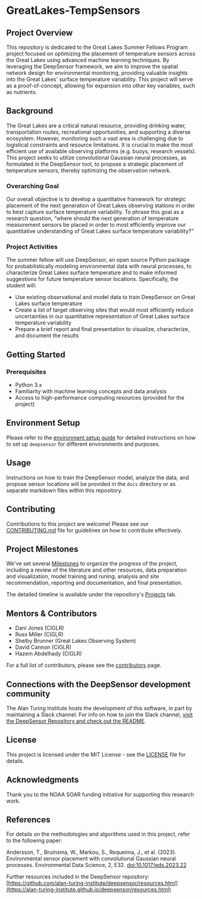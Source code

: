 # GreatLakes-TempSensors

## Project Overview
This repository is dedicated to the Great Lakes Summer Fellows Program project focused on optimizing the placement of temperature sensors across the Great Lakes using advanced machine learning techniques. By leveraging the DeepSensor framework, we aim to improve the spatial network design for environmental monitoring, providing valuable insights into the Great Lakes' surface temperature variability. This project will serve as a proof-of-concept, allowing for expansion into other key variables, such as nutrients.

## Background
The Great Lakes are a critical natural resource, providing drinking water, transportation routes, recreational opportunities, and supporting a diverse ecosystem. However, monitoring such a vast area is challenging due to logistical constraints and resource limitations. It is crucial to make the most efficient use of available observing platforms (e.g. buoys, research vessels). This project seeks to utilize convolutional Gaussian neural processes, as formulated in the DeepSensor tool, to propose a strategic placement of temperature sensors, thereby optimizing the observation network.

### Overarching Goal
Our overall objective is to develop a quantitative framework for strategic placement of the next generation of Great Lakes observing stations in order to best capture surface temperature variability. To phrase this goal as a research question, “where should the next generation of temperature measurement sensors be placed in order to most efficiently improve our quantitative understanding of Great Lakes surface temperature variability?”

### Project Activities
The summer fellow will use DeepSensor, an open source Python package for probabilistically modeling environmental data with neural processes, to characterize Great Lakes surface temperature and to make informed suggestions for future temperature sensor locations. Specifically, the student will:

- Use existing observational and model data to train DeepSensor on Great Lakes surface temperature
- Create a list of target observing sites that would most efficiently reduce uncertainties in our quantitative representation of Great Lakes surface temperature variability
- Prepare a brief report and final presentation to visualize, characterize, and document the results

## Getting Started
### Prerequisites
- Python 3.x
- Familiarity with machine learning concepts and data analysis
- Access to high-performance computing resources (provided for the project)

## Environment Setup 

Please refer to the [environment setup guide](ENVIRONMENT_SETUP.md) for detailed instructions on how to set up `deepsensor` for different environments and purposes.

## Usage
Instructions on how to train the DeepSensor model, analyze the data, and propose sensor locations will be provided in the `docs` directory or as separate markdown files within this repository.

## Contributing
Contributions to this project are welcome! Please see our [CONTRIBUTING.md](CONTRIBUTING.md) file for guidelines on how to contribute effectively.

## Project Milestones
We've set several [Milestones](https://github.com/CIGLR-ai-lab/GreatLakes-TempSensors/milestones) to organize the progress of the project, including a review of the literature and other resources, data preparation and visualization, model training and runing, analysis and site recommendation, reporting and documentation, and final presentation.

The detailed timeline is available under the repository's [Projects](https://github.com/CIGLR-ai-lab/GreatLakes-TempSensors/projects) tab.

## Mentors & Contributors
- Dani Jones (CIGLR)
- Russ Miller (CIGLR)
- Shelby Brunner (Great Lakes Observing System)
- David Cannon (CIGLR)
- Hazem Abdelhady (CIGLR)

For a full list of contributors, please see the [contributors](https://github.com/CIGLR-ai-lab/GreatLakes-TempSensors/graphs/contributors) page.

## Connections with the DeepSensor development community
The Alan Turing Institute hosts the development of this software, in part by maintaining a Slack channel. For info on how to join the Slack channel, [visit the DeepSensor Repository and check out the README](https://github.com/alan-turing-institute/deepsensor).

## License
This project is licensed under the MIT License - see the [LICENSE](LICENSE) file for details.

## Acknowledgments
Thank you to the NOAA SOAR funding initiative for supporting this research work.

## References
For details on the methodologies and algorithms used in this project, refer to the following paper:

Andersson, T., Bruinsma, W., Markou, S., Requeima, J., et al. (2023). Environmental sensor placement with convolutional Gaussian neural processes. Environmental Data Science, 2, E32. [doi:10.1017/eds.2023.22](https://doi.org/10.1017/eds.2023.22)

Further resources included in the DeepSensor repository:  
[https://github.com/alan-turing-institute/deepsensor/resources.html](https://alan-turing-institute.github.io/deepsensor/resources.html)




   
